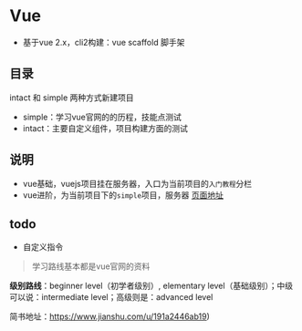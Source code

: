 # Vue 


- 基于vue 2.x，cli2构建：vue scaffold 脚手架

## 目录

intact 和 simple 两种方式新建项目
- simple：学习vue官网的的历程，技能点测试
- intact：主要自定义组件，项目构建方面的测试

## 说明
- vue基础，vuejs项目挂在服务器，入口为当前项目的`入门教程`分栏
- vue进阶，为当前项目下的`simple`项目，服务器 [页面地址](http://47.100.123.138:99/#/index)

## todo

- 自定义指令

> 学习路线基本都是vue官网的资料


**级别路线**：beginner level（初学者级别）, elementary level（基础级别）；中级可以说：intermediate level；高级则是：advanced level

简书地址：https://www.jianshu.com/u/191a2446ab19)

